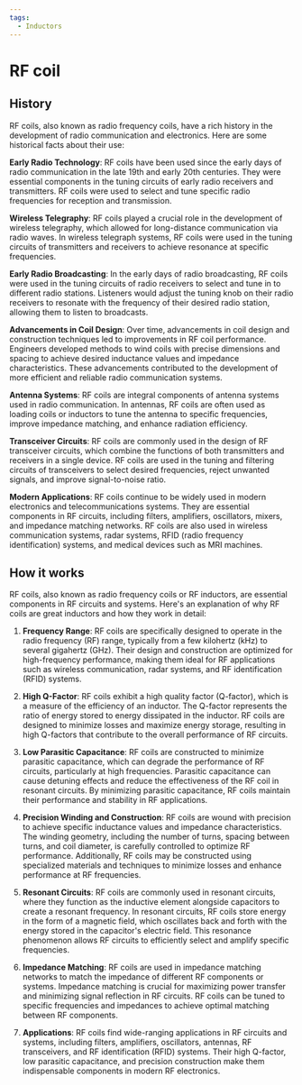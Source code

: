 ```yaml
---
tags:
  - Inductors
---
```


<head>
    <meta name="google-adsense-account" content="ca-pub-9364684337389377">
    <meta charset="UTF-8">
    <meta name="viewport" content="width=device-width, initial-scale=1.0">
    <meta name="description" content="Welcome to ac-electricity! Here you will learn more about electricity, the different components used to make an electrical circuit as well as their features and use cases.">
    <meta name="keywords" content="alexis carbillet, carbillet, electricity, capacitors, conductors, diodes, electronic, energy source, hardware, home appliances, inductors, insulators, resistors, semi-conductors">
    <meta name="author" content="Alexis Carbillet ">
</head>

# RF coil

## History

RF coils, also known as radio frequency coils, have a rich history in the development of radio communication and electronics. Here are some historical facts about their use:

**Early Radio Technology**: RF coils have been used since the early days of radio communication in the late 19th and early 20th centuries. They were essential components in the tuning circuits of early radio receivers and transmitters. RF coils were used to select and tune specific radio frequencies for reception and transmission.

**Wireless Telegraphy**: RF coils played a crucial role in the development of wireless telegraphy, which allowed for long-distance communication via radio waves. In wireless telegraph systems, RF coils were used in the tuning circuits of transmitters and receivers to achieve resonance at specific frequencies.

**Early Radio Broadcasting**: In the early days of radio broadcasting, RF coils were used in the tuning circuits of radio receivers to select and tune in to different radio stations. Listeners would adjust the tuning knob on their radio receivers to resonate with the frequency of their desired radio station, allowing them to listen to broadcasts.

**Advancements in Coil Design**: Over time, advancements in coil design and construction techniques led to improvements in RF coil performance. Engineers developed methods to wind coils with precise dimensions and spacing to achieve desired inductance values and impedance characteristics. These advancements contributed to the development of more efficient and reliable radio communication systems.

**Antenna Systems**: RF coils are integral components of antenna systems used in radio communication. In antennas, RF coils are often used as loading coils or inductors to tune the antenna to specific frequencies, improve impedance matching, and enhance radiation efficiency.

**Transceiver Circuits**: RF coils are commonly used in the design of RF transceiver circuits, which combine the functions of both transmitters and receivers in a single device. RF coils are used in the tuning and filtering circuits of transceivers to select desired frequencies, reject unwanted signals, and improve signal-to-noise ratio.

**Modern Applications**: RF coils continue to be widely used in modern electronics and telecommunications systems. They are essential components in RF circuits, including filters, amplifiers, oscillators, mixers, and impedance matching networks. RF coils are also used in wireless communication systems, radar systems, RFID (radio frequency identification) systems, and medical devices such as MRI machines.

## How it works

RF coils, also known as radio frequency coils or RF inductors, are essential components in RF circuits and systems. Here's an explanation of why RF coils are great inductors and how they work in detail:

1. **Frequency Range**: RF coils are specifically designed to operate in the radio frequency (RF) range, typically from a few kilohertz (kHz) to several gigahertz (GHz). Their design and construction are optimized for high-frequency performance, making them ideal for RF applications such as wireless communication, radar systems, and RF identification (RFID) systems.

2. **High Q-Factor**: RF coils exhibit a high quality factor (Q-factor), which is a measure of the efficiency of an inductor. The Q-factor represents the ratio of energy stored to energy dissipated in the inductor. RF coils are designed to minimize losses and maximize energy storage, resulting in high Q-factors that contribute to the overall performance of RF circuits.

3. **Low Parasitic Capacitance**: RF coils are constructed to minimize parasitic capacitance, which can degrade the performance of RF circuits, particularly at high frequencies. Parasitic capacitance can cause detuning effects and reduce the effectiveness of the RF coil in resonant circuits. By minimizing parasitic capacitance, RF coils maintain their performance and stability in RF applications.

4. **Precision Winding and Construction**: RF coils are wound with precision to achieve specific inductance values and impedance characteristics. The winding geometry, including the number of turns, spacing between turns, and coil diameter, is carefully controlled to optimize RF performance. Additionally, RF coils may be constructed using specialized materials and techniques to minimize losses and enhance performance at RF frequencies.

5. **Resonant Circuits**: RF coils are commonly used in resonant circuits, where they function as the inductive element alongside capacitors to create a resonant frequency. In resonant circuits, RF coils store energy in the form of a magnetic field, which oscillates back and forth with the energy stored in the capacitor's electric field. This resonance phenomenon allows RF circuits to efficiently select and amplify specific frequencies.

6. **Impedance Matching**: RF coils are used in impedance matching networks to match the impedance of different RF components or systems. Impedance matching is crucial for maximizing power transfer and minimizing signal reflection in RF circuits. RF coils can be tuned to specific frequencies and impedances to achieve optimal matching between RF components.

7. **Applications**: RF coils find wide-ranging applications in RF circuits and systems, including filters, amplifiers, oscillators, antennas, RF transceivers, and RF identification (RFID) systems. Their high Q-factor, low parasitic capacitance, and precision construction make them indispensable components in modern RF electronics.
